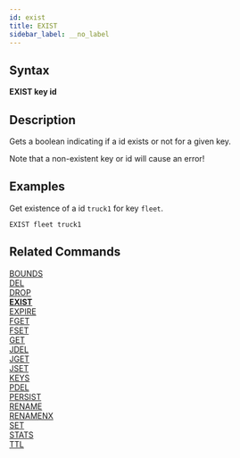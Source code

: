 ```yaml
---
id: exist
title: EXIST
sidebar_label: __no_label
---
```


## Syntax

**EXIST key id**

## Description

Gets a boolean indicating if a id exists or not for a given key.

Note that a non-existent key or id will cause an error!

## Examples

Get existence of a id `truck1` for key `fleet`.

```tile38-cli
EXIST fleet truck1
```

## Related Commands

[BOUNDS](../commands/bounds.md)<br>
[DEL](../commands/del.md)<br>
[DROP](../commands/drop.md)<br>
**[EXIST](../commands/exist.md)**<br>
[EXPIRE](../commands/expire.md)<br>
[FGET](../commands/fget.md)<br>
[FSET](../commands/fset.md)<br>
[GET](../commands/get.md)<br>
[JDEL](../commands/jdel.md)<br>
[JGET](../commands/jget.md)<br>
[JSET](../commands/jset.md)<br>
[KEYS](../commands/keys.md)<br>
[PDEL](../commands/pdel.md)<br>
[PERSIST](../commands/persist.md)<br>
[RENAME](../commands/rename.md)<br>
[RENAMENX](../commands/renamenx.md)<br>
[SET](../commands/set.md)<br>
[STATS](../commands/stats.md)<br>
[TTL](../commands/ttl.md)<br>